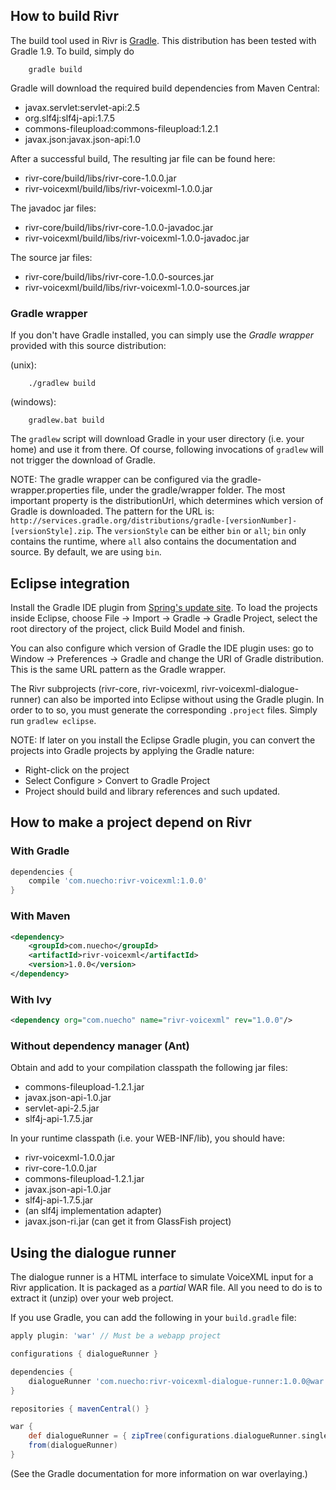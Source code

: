 ## How to build Rivr

The build tool used in Rivr is [Gradle](http://www.gradle.org/). This distribution has been tested with Gradle 1.9. To build, simply do

        gradle build 

Gradle will download the required build dependencies from Maven Central:

* javax.servlet:servlet-api:2.5
* org.slf4j:slf4j-api:1.7.5
* commons-fileupload:commons-fileupload:1.2.1
* javax.json:javax.json-api:1.0

After a successful build, The resulting jar file can be found here:

* rivr-core/build/libs/rivr-core-1.0.0.jar
* rivr-voicexml/build/libs/rivr-voicexml-1.0.0.jar

The javadoc jar files:

* rivr-core/build/libs/rivr-core-1.0.0-javadoc.jar
* rivr-voicexml/build/libs/rivr-voicexml-1.0.0-javadoc.jar

The source jar files:

* rivr-core/build/libs/rivr-core-1.0.0-sources.jar
* rivr-voicexml/build/libs/rivr-voicexml-1.0.0-sources.jar
 

### Gradle wrapper

If you don't have Gradle installed, you can simply use the _Gradle wrapper_ provided with this source distribution: 

(unix):

        ./gradlew build  

(windows):

        gradlew.bat build

The `gradlew` script will download Gradle in your user directory (i.e. your home) and use it from there. Of course, following invocations of `gradlew` will not trigger the download of Gradle.

NOTE: The gradle wrapper can be configured via the gradle-wrapper.properties file, under the gradle/wrapper folder. The most important property is the distributionUrl, which determines which version of Gradle is downloaded. The pattern for the URL is: `http://services.gradle.org/distributions/gradle-[versionNumber]-[versionStyle].zip`. The `versionStyle` can be either `bin` or `all`; `bin` only contains the runtime, where `all` also contains the documentation and source. By default, we are using `bin`.

## Eclipse integration

Install the Gradle IDE plugin from [Spring's update site](http://dist.springsource.com/release/TOOLS/gradle). To load the projects inside Eclipse, choose File -> Import -> Gradle -> Gradle Project, select the root directory of the project, click Build Model and finish.

You can also configure which version of Gradle the IDE plugin uses: go to Window -> Preferences -> Gradle and change the URI of Gradle distribution. This is the same URL pattern as the Gradle wrapper.

The Rivr subprojects (rivr-core, rivr-voicexml, rivr-voicexml-dialogue-runner) can also be imported into Eclipse without using the Gradle plugin. In order to to so, you must generate the corresponding `.project` files. Simply run `gradlew eclipse`.  

NOTE: If later on you install the Eclipse Gradle plugin, you can convert the projects into Gradle projects by applying the Gradle nature:

* Right-click on the project
* Select Configure > Convert to Gradle Project
* Project should build and library references and such updated.  

## How to make a project depend on Rivr

### With Gradle

```groovy
dependencies {
    compile 'com.nuecho:rivr-voicexml:1.0.0'
}
```

### With Maven

```xml
<dependency>
    <groupId>com.nuecho</groupId>
    <artifactId>rivr-voicexml</artifactId>
    <version>1.0.0</version>
</dependency>
```

### With Ivy

```xml
<dependency org="com.nuecho" name="rivr-voicexml" rev="1.0.0"/>
```

### Without dependency manager (Ant)

Obtain and add to your compilation classpath the following jar files:

* commons-fileupload-1.2.1.jar
* javax.json-api-1.0.jar
* servlet-api-2.5.jar
* slf4j-api-1.7.5.jar

In your runtime classpath (i.e. your WEB-INF/lib), you should have:

* rivr-voicexml-1.0.0.jar
* rivr-core-1.0.0.jar
* commons-fileupload-1.2.1.jar
* javax.json-api-1.0.jar
* slf4j-api-1.7.5.jar
* (an slf4j implementation adapter)
* javax.json-ri.jar (can get it from GlassFish project) 

## Using the dialogue runner

The dialogue runner is a HTML interface to simulate VoiceXML input for a Rivr application.  It is packaged as a _partial_ WAR file.  All you need to do is to extract it (unzip) over your web project.

If you use Gradle, you can add the following in your `build.gradle` file:

```groovy
apply plugin: 'war' // Must be a webapp project

configurations { dialogueRunner } 

dependencies {
    dialogueRunner 'com.nuecho:rivr-voicexml-dialogue-runner:1.0.0@war'
}

repositories { mavenCentral() }

war {
    def dialogueRunner = { zipTree(configurations.dialogueRunner.singleFile) } // This enables lazy resolving
    from(dialogueRunner)
}
```

(See the Gradle documentation for more information on war overlaying.)
